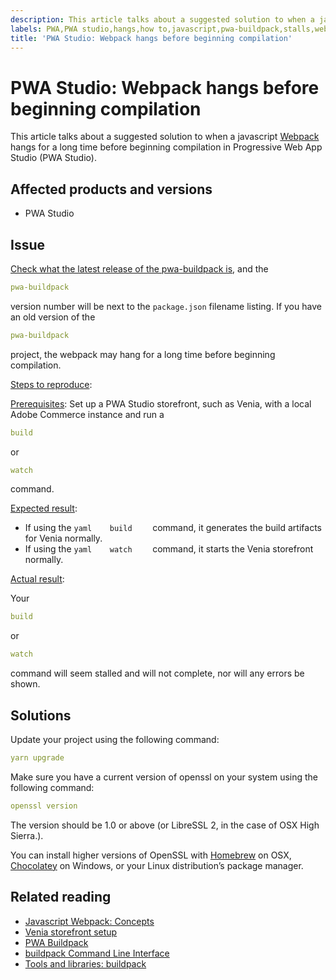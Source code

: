 ```yaml
---
description: This article talks about a suggested solution to when a javascript [Webpack](https://magento.github.io/pwa-studio/technologies/tools-libraries/#webpack) hangs for a long time before beginning compilation in Progressive Web App Studio (PWA Studio).
labels: PWA,PWA studio,hangs,how to,javascript,pwa-buildpack,stalls,webpack,PWA for Adobe Commerce
title: 'PWA Studio: Webpack hangs before beginning compilation'
---
```


# PWA Studio: Webpack hangs before beginning compilation

This article talks about a suggested solution to when a javascript [Webpack](https://magento.github.io/pwa-studio/technologies/tools-libraries/#webpack) hangs for a long time before beginning compilation in Progressive Web App Studio (PWA Studio).

## Affected products and versions

* PWA Studio

## Issue

[Check what the latest release of the pwa-buildpack is](https://github.com/magento/pwa-studio/tree/master/packages/pwa-buildpack), and the

```yaml
pwa-buildpack
```

version number will be next to the `package.json` filename listing. If you have an old version of the

```yaml
pwa-buildpack
```

project, the webpack may hang for a long time before beginning compilation.

<ins>Steps to reproduce</ins>:

<ins>Prerequisites</ins>: Set up a PWA Studio storefront, such as Venia, with a local Adobe Commerce instance and run a

```yaml
build
```

or

```yaml
watch
```

command.

<ins>Expected result</ins>:

* If using the    ```yaml    build    ```    command, it generates the build artifacts for Venia normally.
* If using the    ```yaml    watch    ```    command, it starts the Venia storefront normally.

<ins>Actual result</ins>:

Your

```yaml
build
```

or

```yaml
watch
```

command will seem stalled and will not complete, nor will any errors be shown.

## Solutions

Update your project using the following command:

```yaml
yarn upgrade
```

Make sure you have a current version of openssl on your system using the following command:

```yaml
openssl version
```

The version should be 1.0 or above (or LibreSSL 2, in the case of OSX High Sierra.).

You can install higher versions of OpenSSL with [Homebrew](https://brew.sh/) on OSX, [Chocolatey](https://chocolatey.org/) on Windows, or your Linux distribution’s package manager.

## Related reading

* [Javascript Webpack: Concepts](https://webpack.js.org/concepts/)
* [Venia storefront setup](https://magento.github.io/pwa-studio/venia-pwa-concept/setup/)
* [PWA Buildpack](https://magento.github.io/pwa-studio/pwa-buildpack/)
* [buildpack Command Line Interface](https://magento.github.io/pwa-studio/pwa-buildpack/reference/buildpack-cli/)
* [Tools and libraries: buildpack](https://magento.github.io/pwa-studio/technologies/tools-libraries/#webpack)